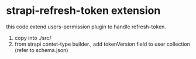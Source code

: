 # strapi-refresh-token extension
this code extend users-permission plugin to handle refresh-token.

1. copy into ./src/
2. from strapi contet-type builder., add tokenVersion field to user collection (refer to schema.json)
